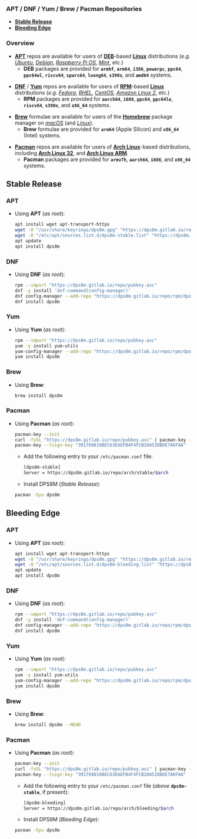<!-- SPDX-License-Identifier: MIT-0
     Copyright (c) 2024-2025 The DPS8M Development Team
-->
### APT / DNF / Yum / Brew / Pacman Repositories

* [**Stable Release**](#stable-release)
* [**Bleeding Edge**](#bleeding-edge)

### Overview

* [**APT**](https://wiki.debian.org/AptCLI) repos are available for users of [**DEB**](https://wiki.debian.org/Teams/Dpkg)-based [**Linux**](https://kernel.org/) distributions (*e.g.* [*Ubuntu*](https://ubuntu.com/), [*Debian*](https://www.debian.org/), [*Raspberry Pi OS*](https://www.raspberrypi.com/software/), [*Mint*](https://linuxmint.com/), etc.)
  * **DEB** packages are provided for **`armhf`**, **`arm64`**, **`i386`**, **`powerpc`**, **`ppc64`**, **`ppc64el`**, **`riscv64`**, **`sparc64`**, **`loong64`**, **`s390x`**, and **`amd64`** systems.

[]()
[]()

* [**DNF**](https://github.com/rpm-software-management/dnf) / [**Yum**](http://yum.baseurl.org/) repos are available for users of [**RPM**](https://rpm.org/)-based [**Linux**](https://kernel.org/) distributions (*e.g.* [*Fedora*](https://fedoraproject.org/), [*RHEL*](https://www.redhat.com/en/technologies/linux-platforms/enterprise-linux), [*CentOS*](https://www.centos.org/), [*Amazon Linux 2*](https://aws.amazon.com/amazon-linux-2), etc.)
  * **RPM** packages are provided for **`aarch64`**, **`i686`**, **`ppc64`**, **`ppc64le`**, **`riscv64`**, **`s390x`**, and **`x86_64`** systems.

[]()
[]()

* [**Brew**](https://formulae.brew.sh/) formulae are available for users of the [**Homebrew**](https://brew.sh/) package manager on [*macOS*](https://www.apple.com/macos/) (and [*Linux*](https://docs.brew.sh/Homebrew-on-Linux)).
  * **Brew** formulae are provided for **`arm64`** (Apple Silicon) and **`x86_64`** (Intel) systems.

[]()
[]()

* [**Pacman**](https://pacman.archlinux.page/) repos are available for users of [**Arch Linux**](https://archlinux.org/)-based distributions, including [**Arch Linux 32**](https://archlinux32.org/), and [**Arch Linux ARM**](https://archlinuxarm.org/).
  * **Pacman** packages are provided for **`armv7h`**, **`aarch64`**, **`i686`**, and **`x86_64`** systems.

## Stable Release

### APT

* Using **APT** (*as root*):
  ```sh
  apt install wget apt-transport-https
  wget -O "/usr/share/keyrings/dps8m.gpg" "https://dps8m.gitlab.io/repo/pubkey.gpg"
  wget -O "/etc/apt/sources.list.d/dps8m-stable.list" "https://dps8m.gitlab.io/repo/deb/dps8m-stable.list"
  apt update
  apt install dps8m
  ```

### DNF

* Using **DNF** (*as root*):
  ```sh
  rpm --import "https://dps8m.gitlab.io/repo/pubkey.asc"
  dnf -y install 'dnf-command(config-manager)'
  dnf config-manager --add-repo "https://dps8m.gitlab.io/repo/rpm/dps8m.repo"
  dnf install dps8m
  ```
### Yum

* Using **Yum** (*as root*):
  ```sh
  rpm --import "https://dps8m.gitlab.io/repo/pubkey.asc"
  yum -y install yum-utils
  yum-config-manager --add-repo "https://dps8m.gitlab.io/repo/rpm/dps8m.repo"
  yum install dps8m
  ```

### Brew

* Using **Brew**:
  ```sh
  brew install dps8m
  ```

### Pacman

* Using **Pacman** (*as root*):
  ```sh
  pacman-key --init
  curl -fsSL "https://dps8m.gitlab.io/repo/pubkey.asc" | pacman-key -a "-"
  pacman-key --lsign-key "391768816BEC63EAEFB4F4FCB10A52DBDE7A6FAA"
  ```

  []()
  []()

  * Add the following entry to your `/etc/pacman.conf` file:
    []()

    []()
    ```sh
    [dps8m-stable]
    Server = https://dps8m.gitlab.io/repo/arch/stable/$arch
    ```

  []()
  []()

  * Install DPS8M (*Stable Release*):
    []()

    []()
  ```sh
  pacman -Syu dps8m
  ```

[]()
[]()

## Bleeding Edge

### APT

* Using **APT** (*as root*):
  ```sh
  apt install wget apt-transport-https
  wget -O "/usr/share/keyrings/dps8m.gpg" "https://dps8m.gitlab.io/repo/pubkey.gpg"
  wget -O "/etc/apt/sources.list.d/dps8m-bleeding.list" "https://dps8m.gitlab.io/repo/deb/dps8m-bleeding.list"
  apt update
  apt install dps8m
  ```

### DNF

* Using **DNF** (*as root*):
  ```sh
  rpm --import "https://dps8m.gitlab.io/repo/pubkey.asc"
  dnf -y install 'dnf-command(config-manager)'
  dnf config-manager --add-repo "https://dps8m.gitlab.io/repo/rpm/dps8m-bleeding.repo"
  dnf install dps8m
  ```

### Yum

* Using **Yum** (*as root*):
  ```sh
  rpm --import "https://dps8m.gitlab.io/repo/pubkey.asc"
  yum -y install yum-utils
  yum-config-manager --add-repo "https://dps8m.gitlab.io/repo/rpm/dps8m-bleeding.repo"
  yum install dps8m
  ```

### Brew

* Using **Brew**:
  ```sh
  brew install dps8m --HEAD
  ```

### Pacman

* Using **Pacman** (*as root*):
  ```sh
  pacman-key --init
  curl -fsSL "https://dps8m.gitlab.io/repo/pubkey.asc" | pacman-key -a "-"
  pacman-key --lsign-key "391768816BEC63EAEFB4F4FCB10A52DBDE7A6FAA"
  ```

  []()
  []()

  * Add the following entry to your `/etc/pacman.conf` file (*above* **`dps8m-stable`**, if present):
    []()

    []()
    ```sh
    [dps8m-bleeding]
    Server = https://dps8m.gitlab.io/repo/arch/bleeding/$arch
    ```

  []()
  []()

  * Install DPS8M (*Bleeding Edge*):
    []()

    []()
  ```sh
  pacman -Syu dps8m
  ```

[]()
[]()

